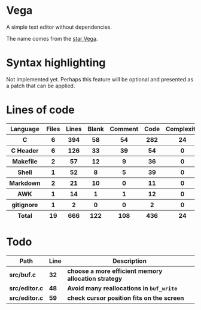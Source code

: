 # Vega

A simple text editor without dependencies.

The name comes from the [star Vega](https://en.wikipedia.org/wiki/Vega).

# Syntax highlighting

Not implemented yet. Perhaps this feature will be optional and presented as a patch that can be applied.

# Lines of code

<table id="scc-table">
	<thead><tr>
		<th>Language</th>
		<th>Files</th>
		<th>Lines</th>
		<th>Blank</th>
		<th>Comment</th>
		<th>Code</th>
		<th>Complexity</th>
		<th>Bytes</th>
	</tr></thead>
	<tbody><tr>
		<th>C</th>
		<th>6</th>
		<th>394</th>
		<th>58</th>
		<th>54</th>
		<th>282</th>
		<th>24</th>
		<th>8063</th>
	</tr><tr>
		<th>C Header</th>
		<th>6</th>
		<th>126</th>
		<th>33</th>
		<th>39</th>
		<th>54</th>
		<th>0</th>
		<th>2703</th>
	</tr><tr>
		<th>Makefile</th>
		<th>2</th>
		<th>57</th>
		<th>12</th>
		<th>9</th>
		<th>36</th>
		<th>0</th>
		<th>1175</th>
	</tr><tr>
		<th>Shell</th>
		<th>1</th>
		<th>52</th>
		<th>8</th>
		<th>5</th>
		<th>39</th>
		<th>0</th>
		<th>1008</th>
	</tr><tr>
		<th>Markdown</th>
		<th>2</th>
		<th>21</th>
		<th>10</th>
		<th>0</th>
		<th>11</th>
		<th>0</th>
		<th>526</th>
	</tr><tr>
		<th>AWK</th>
		<th>1</th>
		<th>14</th>
		<th>1</th>
		<th>1</th>
		<th>12</th>
		<th>0</th>
		<th>220</th>
	</tr><tr>
		<th>gitignore</th>
		<th>1</th>
		<th>2</th>
		<th>0</th>
		<th>0</th>
		<th>2</th>
		<th>0</th>
		<th>13</th>
	</tr></tbody>
	<tfoot><tr>
		<th>Total</th>
		<th>19</th>
		<th>666</th>
		<th>122</th>
		<th>108</th>
		<th>436</th>
		<th>24</th>
    	<th>13708</th>
	</tr></tfoot>
	</table>

# Todo

|Path|Line|Description|
|-|-|-|
|**src/buf.c**|**32**|**choose a more efficient memory allocation strategy**|
|**src/editor.c**|**48**|**Avoid many reallocations in `buf_write`**|
|**src/editor.c**|**59**|**check cursor position fits on the screen**|
